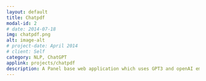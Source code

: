 ```yaml
---
layout: default
title: Chatpdf
modal-id: 2
# date: 2014-07-18
img: chatpdf.png
alt: image-alt
# project-date: April 2014
# client: Self
category: NLP, ChatGPT
applink: projects/chatpdf
description: A Panel base web application which uses GPT3 and openAI embeddings to answer questions from uploaded documents 
---
```

